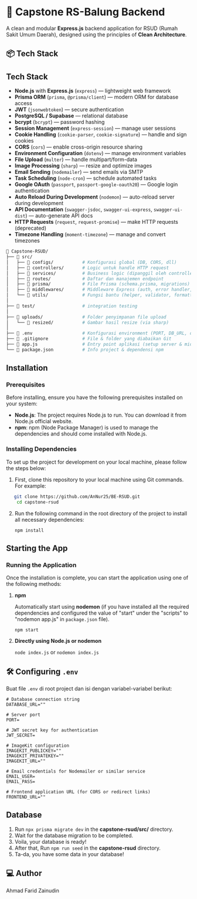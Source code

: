 # 🏥 Capstone RS-Balung Backend

A clean and modular **Express.js** backend application for RSUD (Rumah Sakit Umum Daerah), designed using the principles of **Clean Architecture**.

## 📦 Tech Stack

## Tech Stack

- **Node.js** with **Express.js** (`express`) — lightweight web framework  
- **Prisma ORM** (`prisma`, `@prisma/client`) — modern ORM for database access  
- **JWT** (`jsonwebtoken`) — secure authentication  
- **PostgreSQL / Supabase** — relational database  
- **bcrypt** (`bcrypt`) — password hashing  
- **Session Management** (`express-session`) — manage user sessions  
- **Cookie Handling** (`cookie-parser`, `cookie-signature`) — handle and sign cookies  
- **CORS** (`cors`) — enable cross-origin resource sharing  
- **Environment Configuration** (`dotenv`) — manage environment variables  
- **File Upload** (`multer`) — handle multipart/form-data  
- **Image Processing** (`sharp`) — resize and optimize images  
- **Email Sending** (`nodemailer`) — send emails via SMTP  
- **Task Scheduling** (`node-cron`) — schedule automated tasks  
- **Google OAuth** (`passport`, `passport-google-oauth20`) — Google login authentication  
- **Auto Reload During Development** (`nodemon`) — auto-reload server during development  
- **API Documentation** (`swagger-jsdoc`, `swagger-ui-express`, `swagger-ui-dist`) — auto-generate API docs  
- **HTTP Requests** (`request`, `request-promise`) — make HTTP requests (deprecated)  
- **Timezone Handling** (`moment-timezone`) — manage and convert timezones  


```bash
📁 Capstone-RSUD/
├── 📁 src/
│   ├── 📁 configs/           # Konfigurasi global (DB, CORS, dll)
│   ├── 📁 controllers/       # Logic untuk handle HTTP request
│   ├── 📁 services/          # Business logic (dipanggil oleh controller)
│   ├── 📁 routes/            # Daftar dan manajemen endpoint
│   ├── 📁 prisma/            # File Prisma (schema.prisma, migrations)
│   ├── 📁 middlewares/       # Middleware Express (auth, error handler, dll)
│   └── 📁 utils/             # Fungsi bantu (helper, validator, formatter, dll)
│
├── 📁 test/                  # integration testing
│
├── 📁 uploads/               # Folder penyimpanan file upload
│   └── 📁 resized/           # Gambar hasil resize (via sharp)
│
├── 📄 .env                   # Konfigurasi environment (PORT, DB_URL, dll)
├── 📄 .gitignore             # File & folder yang diabaikan Git
├── 📄 app.js                 # Entry point aplikasi (setup server & middleware)
└── 📄 package.json           # Info project & dependensi npm

```

## Installation

### Prerequisites

Before installing, ensure you have the following prerequisites installed on your system:

- **Node.js**: The project requires Node.js to run. You can download it from Node.js official website.
- **npm**: npm (Node Package Manager) is used to manage the dependencies and should come installed with Node.js.

### Installing Dependencies

To set up the project for development on your local machine, please follow the steps below:

1. First, clone this repository to your local machine using Git commands. For example:

```bash
   git clone https://github.com/AnNur25/BE-RSUD.git
    cd capstone-rsud
```

2. Run the following command in the root directory of the project to install all necessary dependencies:

   `npm install`

## Starting the App

### Running the Application

Once the installation is complete, you can start the application using one of the following methods:

1. **npm**

   Automatically start using **nodemon** (if you have installed all the required dependencies and configured the value of "start" under the "scripts" to "nodemon app.js" in `package.json` file).

   `npm start`

2. **Directly using Node.js or nodemon**

   `node index.js` or `nodemon index.js`

## 🛠️ Configuring `.env`

Buat file `.env` di root project dan isi dengan variabel-variabel berikut:

```env
# Database connection string
DATABASE_URL=""

# Server port
PORT=

# JWT secret key for authentication
JWT_SECRET=

# ImageKit configuration
IMAGEKIT_PUBLICKEY=""
IMAGEKIT_PRIVATEKEY=""
IMAGEKIT_URL=""

# Email credentials for Nodemailer or similar service
EMAIL_USER=
EMAIL_PASS=

# Frontend application URL (for CORS or redirect links)
FRONTEND_URL=""
```

## Database
1. Run `npx prisma migrate dev` in the **capstone-rsud/src/** directory.
2. Wait for the database migration to be completed.
3. Voila, your database is ready!
4. After that, Run `npm run seed` in the **capstone-rsud** directory.
5. Ta-da, you have some data in your database!


## ‍💻 Author
Ahmad Farid Zainudin
